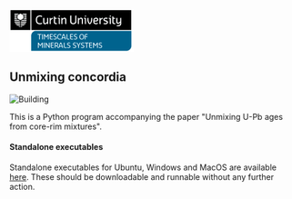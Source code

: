 ![Curtin University: Timescales of Minerals Systems](resources/logo.png)

## Unmixing concordia 

![Building](https://github.com/MatthewDaggitt/CurtinConcordia/workflows/Build%20Python%20executable/badge.svg)


This is a Python program accompanying the paper "Unmixing U-Pb ages from core-rim mixtures". 

#### Standalone executables

Standalone executables for Ubuntu, Windows and MacOS are available 
[here](https://github.com/MatthewDaggitt/CurtinConcordia/releases). These should be downloadable
and runnable without any further action.